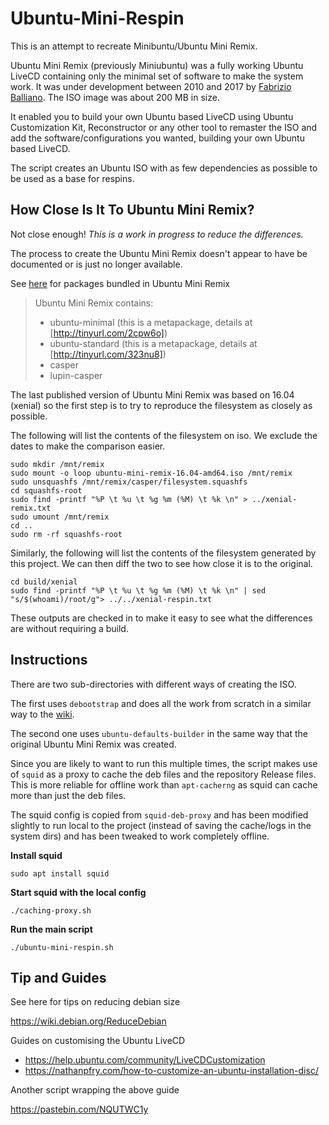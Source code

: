 # Ubuntu-Mini-Respin

This is an attempt to recreate Minibuntu/Ubuntu Mini Remix.

Ubuntu Mini Remix (previously Miniubuntu) was a fully working Ubuntu LiveCD containing only the minimal set of software to make the system work. It was under development between 2010 and 2017 by [Fabrizio Balliano](https://github.com/fballiano). The ISO image was about 200 MB in size.

It enabled you to build your own Ubuntu based LiveCD using Ubuntu Customization Kit, Reconstructor or any other tool to remaster the ISO and add the software/configurations you wanted, building your own Ubuntu based LiveCD.

The script creates an Ubuntu ISO with as few dependencies as possible to be used as a base for respins.

## How Close Is It To Ubuntu Mini Remix?

Not close enough! _This is a work in progress to reduce the differences._

The process to create the Ubuntu Mini Remix doesn't appear to have be documented or is just no longer available.

See [here](https://answers.launchpad.net/ubuntu-mini-remix/+faq/33) for packages bundled in Ubuntu Mini Remix

> Ubuntu Mini Remix contains:
> - ubuntu-minimal (this is a metapackage, details at [http://tinyurl.com/2cpw6o])
> - ubuntu-standard (this is a metapackage, details at [http://tinyurl.com/323nu8])
> - casper
> - lupin-casper

The last published version of Ubuntu Mini Remix was based on 16.04 (xenial) so the first step is to try to reproduce the filesystem as closely as possible.

The following will list the contents of the filesystem on iso.
We exclude the dates to make the comparison easier.

    sudo mkdir /mnt/remix
    sudo mount -o loop ubuntu-mini-remix-16.04-amd64.iso /mnt/remix 
    sudo unsquashfs /mnt/remix/casper/filesystem.squashfs
    cd squashfs-root
    sudo find -printf "%P \t %u \t %g %m (%M) \t %k \n" > ../xenial-remix.txt
    sudo umount /mnt/remix
    cd ..
    sudo rm -rf squashfs-root

Similarly, the following will list the contents of the filesystem generated by this project.
We can then diff the two to see how close it is to the original.

    cd build/xenial
    sudo find -printf "%P \t %u \t %g %m (%M) \t %k \n" | sed "s/$(whoami)/root/g"> ../../xenial-respin.txt

These outputs are checked in to make it easy to see what the differences are without requiring a build.

## Instructions

There are two sub-directories with different ways of creating the ISO.

The first uses `debootstrap` and does all the work from scratch in a similar way to the [wiki](https://help.ubuntu.com/community/LiveCDCustomizationFromScratch).

The second one uses `ubuntu-defaults-builder` in the same way that the original Ubuntu Mini Remix was created.

Since you are likely to want to run this multiple times, the script makes use of `squid` as a proxy to cache the deb files and the repository Release files. 
This is more reliable for offline work than `apt-cacherng` as squid can cache more than just the deb files.

The squid config is copied from `squid-deb-proxy` and has been modified slightly to run local to the project (instead of saving the cache/logs in the system dirs) and has been tweaked to work completely offline.

**Install squid**

    sudo apt install squid

**Start squid with the local config**

    ./caching-proxy.sh

**Run the main script**

    ./ubuntu-mini-respin.sh
 
## Tip and Guides

See here for tips on reducing debian size

https://wiki.debian.org/ReduceDebian


Guides on customising the Ubuntu LiveCD 

* https://help.ubuntu.com/community/LiveCDCustomization
* https://nathanpfry.com/how-to-customize-an-ubuntu-installation-disc/

Another script wrapping the above guide

https://pastebin.com/NQUTWC1y
